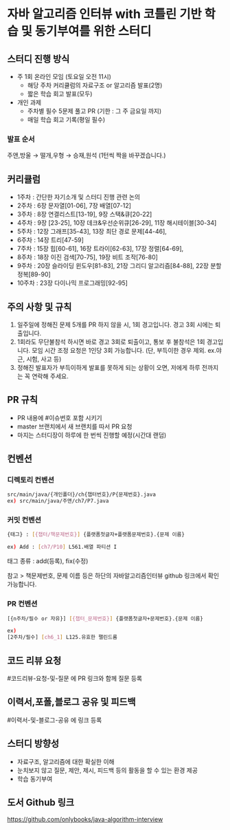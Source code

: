 # 자바 알고리즘 인터뷰 with 코틀린 기반 학습 및 동기부여를 위한 스터디
## 스터디 진행 방식
- 주 1회 온라인 모임 (토요일 오전 11시)
    - 해당 주차 커리큘럼의 자료구조 or 알고리즘 발표(2명)
    - 짧은 학습 회고 발표(모두)
- 개인 과제
    - 주차별 필수 5문제 풀고 PR (기한 : 그 주 금요일 까지)
    - 매일 학습 회고 기록(평일 필수)
### 발표 순서
주앤,방울 → 떨개,우형 → 승재,원석 (1턴씩 짝을 바꾸겠습니다.)
## 커리큘럼
- 1주차 : 간단한 자기소개 및 스터디 진행 관련 논의
- 2주차 : 6장 문자열[01-06], 7장 배열[07-12]
- 3주차 : 8장 연결리스트[13-19], 9장 스택&큐[20-22]
- 4주차 : 9장 [23-25], 10장 데크&우선순위큐[26-29], 11장 해시테이블[30-34]
- 5주차 : 12장 그래프[35-43], 13장 최단 경로 문제[44-46],
- 6주차 : 14장 트리[47-59]
- 7주차 : 15장 힙[60-61], 16장 트라이[62-63], 17장 정렬[64-69],
- 8주차 : 18장 이진 검색[70-75], 19장 비트 조작[76-80]
- 9주차 : 20장 슬라이딩 윈도우[81-83], 21장 그리디 알고리즘[84-88], 22장 분할 정복[89-90]
- 10주차 : 23장 다이나믹 프로그래밍[92-95]
## 주의 사항 및 규칙
1. 일주일에 정해진 문제 5개를 PR 하지 않을 시, 1회 경고입니다. 경고 3회 시에는 퇴출입니다.
2. 1회라도 무단불참석 하시면 바로 경고 3회로 퇴출이고, 통보 후 불참석은 1회 경고입니다. 모임 시간 조정 요청은 1인당 3회 가능합니다. (단, 부득이한 경우 제외. ex.야근, 시험, 사고 등)
3. 정해진 발표자가 부득이하게 발표를 못하게 되는 상황이 오면, 저에게 하루 전까지는 꼭 연락해 주세요.
## PR 규칙
- PR 내용에 #이슈번호 포함 시키기
- master 브랜치에서 새 브랜치를 따서 PR 요청
- 마지는 스터디장이 하루에 한 번씩 진행할 예정(시간대 랜덤)
## 컨벤션
### 디렉토리 컨벤션
```bash
src/main/java/{개인폴더}/ch{챕터번호}/P{문제번호}.java 
ex) src/main/java/주앤/ch7/P7.java 
```
### 커밋 컨벤션
```bash
{태그} : [{챕터/책문제번호}] {플랫폼첫글자+플랫폼문제번호}.{문제 이름}

ex) Add : [ch7/P10] L561.배열 파티션 I
```
태그 종류 : add(등록), fix(수정)

참고 > 책문제번호, 문제 이름 등은 하단의 자바알고리즘인터뷰 github 링크에서 확인 가능합니다.
### PR 컨벤션
```bash
[{n주차/필수 or 자유}] [{챕터_문제번호}] {플랫폼첫글자+문제번호}.{문제 이름}

ex) 
[2주차/필수] [ch6_1] L125.유효한 팰린드롬
```
## 코드 리뷰 요청
#코드리뷰-요청-및-질문 에 PR 링크와 함께 질문 등록
## 이력서,포폴,블로그 공유 및 피드백
#이력서-및-블로그-공유 에 링크 등록
## 스터디 방향성
- 자료구조, 알고리즘에 대한 확실한 이해
- 눈치보지 않고 질문, 제안, 제시, 피드백 등의 활동을 할 수 있는 환경 제공
- 학습 동기부여
## 도서 Github 링크
https://github.com/onlybooks/java-algorithm-interview
